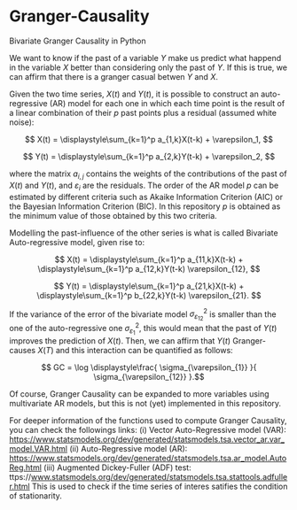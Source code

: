 # Granger-Causality
Bivariate Granger Causality in Python

We want to know if the past of a variable $Y$ make us predict what happend in the variable $X$ better than considering only the past of $Y$. If this is true, we can affirm that there is a granger casual betwen $Y$ and $X$. 

Given the two time series, $X(t)$ and $Y(t)$, it is possible to construct an auto-regressive (AR) model for each one in which each time point is the result of a linear combination of their $p$ past points plus a residual (assumed white noise):

$$ X(t) = \displaystyle\sum_{k=1}^p a_{1,k}X(t-k) + \varepsilon_1, $$

$$ Y(t) = \displaystyle\sum_{k=1}^p a_{2,k}Y(t-k) + \varepsilon_2, $$

where the matrix $a_{i,j}$ contains the weights of the contributions of the past of $X(t)$ and $Y(t)$, and $\varepsilon_i$ are the residuals. The order of the AR model $p$ can be estimated by different criteria such as Akaike Information Criterion (AIC) or the Bayesian Information Criterion (BIC). In this repository $p$ is obtained as the minimum value of those obtained by this two criteria. 

Modelling the past-influence of the other series is what is called Bivariate Auto-regressive model, given rise to:

$$ X(t) = \displaystyle\sum_{k=1}^p a_{11,k}X(t-k) + \displaystyle\sum_{k=1}^p a_{12,k}Y(t-k) \varepsilon_{12}, $$

$$ Y(t) = \displaystyle\sum_{k=1}^p a_{21,k}X(t-k) + \displaystyle\sum_{k=1}^p b_{22,k}Y(t-k) \varepsilon_{21}. $$

If the variance of the error of the bivariate model $\sigma^2_{\varepsilon_{12}}$ is smaller than the one of the auto-regressive one $\sigma^2_{\varepsilon_1}$, this would mean that the past of $Y(t)$ improves the prediction of $X(t)$. Then, we can affirm that $Y(t)$ Granger-causes $X(T)$ and this interaction can be quantified as follows:

$$ GC = \log \displaystyle\frac{ \sigma_{\varepsilon_{1}} }{ \sigma_{\varepsilon_{12}} }.$$

Of course, Granger Causality can be expanded to more variables using multivariate AR models, but this is not (yet) implemented in this repository.

For deeper information of the functions used to compute Granger Causality, you can check the followings links:
(i) Vector Auto-Regressive model (VAR): https://www.statsmodels.org/dev/generated/statsmodels.tsa.vector_ar.var_model.VAR.html
(ii) Auto-Regressive model (AR): https://www.statsmodels.org/dev/generated/statsmodels.tsa.ar_model.AutoReg.html
(iii) Augmented Dickey-Fuller (ADF) test: ttps://www.statsmodels.org/dev/generated/statsmodels.tsa.stattools.adfuller.html 
This is used to check if the time series of interes satifies the condition of stationarity.
